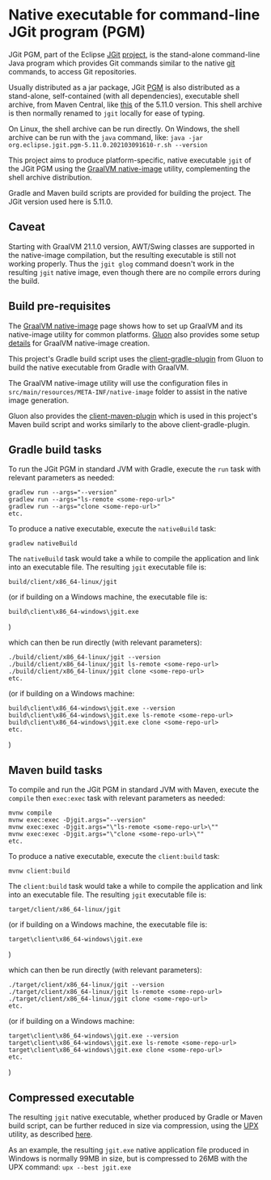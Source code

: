 # Native executable for command-line JGit program (PGM)

JGit PGM, part of the Eclipse [JGit](https://github.com/eclipse/jgit) [project](http://www.eclipse.org/jgit/),
is the stand-alone command-line Java program which provides Git commands similar
to the native [git](https://git-scm.com) commands, to access Git repositories.

Usually distributed as a jar package, JGit [PGM](https://github.com/eclipse/jgit/tree/master/org.eclipse.jgit.pgm)
is also distributed as a stand-alone, self-contained (with all dependencies), executable shell archive,
from Maven Central, like
[this](https://repo1.maven.org/maven2/org/eclipse/jgit/org.eclipse.jgit.pgm/5.11.0.202103091610-r/org.eclipse.jgit.pgm-5.11.0.202103091610-r.sh)
of the 5.11.0 version. This shell archive is then normally renamed to `jgit` locally for ease of typing.

On Linux, the shell archive can be run directly.
On Windows, the shell archive can be run with the `java` command, like:
`java -jar org.eclipse.jgit.pgm-5.11.0.202103091610-r.sh --version`

This project aims to produce platform-specific, native executable `jgit` of the JGit PGM
using the [GraalVM native-image](https://www.graalvm.org/reference-manual/native-image) utility,
complementing the shell archive distribution.

Gradle and Maven build scripts are provided for building the project. The JGit version used here is 5.11.0.

## Caveat

Starting with GraalVM 21.1.0 version, AWT/Swing classes are supported in the native-image compilation,
but the resulting executable is still not working properly. Thus the `jgit glog` command doesn't work
in the resulting `jgit` native image, even though there are no compile errors during the build.

## Build pre-requisites

The [GraalVM native-image](https://www.graalvm.org/reference-manual/native-image) page
shows how to set up GraalVM and its native-image utility for common platforms.
[Gluon](https://gluonhq.com/) also provides some setup [details](https://docs.gluonhq.com/#_platforms)
for GraalVM native-image creation.

This project's Gradle build script uses the [client-gradle-plugin](https://github.com/gluonhq/client-gradle-plugin)
from Gluon to build the native executable from Gradle with GraalVM.

The GraalVM native-image utility will use the configuration files in
`src/main/resources/META-INF/native-image` folder to assist in the native image generation.

Gluon also provides the [client-maven-plugin](https://github.com/gluonhq/client-maven-plugin)
which is used in this project's Maven build script and works similarly to the above
client-gradle-plugin.

## Gradle build tasks

To run the JGit PGM in standard JVM with Gradle, execute the `run` task
with relevant parameters as needed:

	gradlew run --args="--version"
	gradlew run --args="ls-remote <some-repo-url>"
	gradlew run --args="clone <some-repo-url>"
	etc.

To produce a native executable, execute the `nativeBuild` task:

	gradlew nativeBuild

The `nativeBuild` task would take a while to compile the application and link into an executable file.
The resulting `jgit` executable file is:

	build/client/x86_64-linux/jgit

(or if building on a Windows machine, the executable file is:

	build\client\x86_64-windows\jgit.exe

)

which can then be run directly (with relevant parameters):

	./build/client/x86_64-linux/jgit --version
	./build/client/x86_64-linux/jgit ls-remote <some-repo-url>
	./build/client/x86_64-linux/jgit clone <some-repo-url>
	etc.

(or if building on a Windows machine:

	build\client\x86_64-windows\jgit.exe --version
	build\client\x86_64-windows\jgit.exe ls-remote <some-repo-url>
	build\client\x86_64-windows\jgit.exe clone <some-repo-url>
	etc.

)

## Maven build tasks

To compile and run the JGit PGM in standard JVM with Maven, execute the
`compile` then `exec:exec` task with relevant parameters as needed:

	mvnw compile
	mvnw exec:exec -Djgit.args="--version"
	mvnw exec:exec -Djgit.args="\"ls-remote <some-repo-url>\""
	mvnw exec:exec -Djgit.args="\"clone <some-repo-url>\""
	etc.

To produce a native executable, execute the `client:build` task:

	mvnw client:build

The `client:build` task would take a while to compile the application and link into an executable file.
The resulting `jgit` executable file is:

	target/client/x86_64-linux/jgit

(or if building on a Windows machine, the executable file is:

	target\client\x86_64-windows\jgit.exe

)

which can then be run directly (with relevant parameters):

	./target/client/x86_64-linux/jgit --version
	./target/client/x86_64-linux/jgit ls-remote <some-repo-url>
	./target/client/x86_64-linux/jgit clone <some-repo-url>
	etc.

(or if building on a Windows machine:

	target\client\x86_64-windows\jgit.exe --version
	target\client\x86_64-windows\jgit.exe ls-remote <some-repo-url>
	target\client\x86_64-windows\jgit.exe clone <some-repo-url>
	etc.

)

## Compressed executable

The resulting `jgit` native executable, whether produced by Gradle or Maven build script,
can be further reduced in size via compression, using the [UPX](https://upx.github.io) utility,
as described [here](https://medium.com/graalvm/compressed-graalvm-native-images-4d233766a214).

As an example, the resulting `jgit.exe` native application file produced in Windows is
normally 99MB in size, but is compressed to 26MB with the UPX command: `upx --best jgit.exe`

